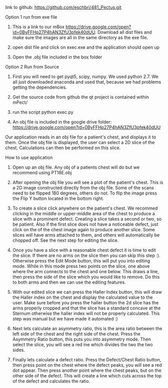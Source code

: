 link to github: https://github.com/eschbri/481_Pectus.git

Option 1 run from exe file

1. This is a link to our mBox https://drive.google.com/open?id=0ByFFHp27P4hAN3ZfU3pfek40dUU. Download all dist files and make sure the images are all in the same directory as the exe file.

2. open dist file and click on exec.exe and the application should open up

3. Open the .obj file included in the box folder

Option 2 Run from Source

1. First you will need to get pyqt5, scipy, numpy. We used python 2.7. We all just downloaded anaconda and used that, because we had problems getting the dependencies.

2. Get the source code from github the qt project is contained within mPect/

3. run the script python exec.py

4. An obj file is included in the google drive folder: https://drive.google.com/open?id=0ByFFHp27P4hAN3ZfU3pfek40dUU

Our application reads in an obj file for a patient's chest, and displays it to them. Once the obj file is displayed, the user can select a 2D slice of the chest. Calculations can then be performed on this slice.

How to use application

1. Open up an obj file. Any obj of a patients chest will do but we recommend using PT18E.obj

2. After opening the obj file you will see a plot of the patient's chest. This is a 2D image constructed directly from the obj file. Some of the scans need to be flipped 180 degrees, others do not. To flip the image press the Flip Y button located in the bottom right.

3. To create a slice click anywhere on the patient's chest. We recommed clicking in the middle or upper-middle area of the chest to produce a slice with a prominent defect. Creating a slice takes a second or two, so be patient. Also if the first slice does not have a noticeable defect, just click on the of the chest image again to produce another slice. Some slices will have arms attached to them, and others will automatically be chopped off. See the next step for editing the slice.

4. Once you have a slice with a reasonable chest defect it is time to edit the slice. If there are no arms on the slice then you can skip this step :). Otherwise press the Edit Mode button, this will put you into editing mode. While in this mode press two points on the slice, one above where the arm connects to the chest and one below. This draws a line, then press the side of the slice which you would like to remove. Do this to both arms and then we can use the editing features.

5. With our edited slice we can press the Haller Index button, this will draw the Haller index on the chest and display the calculated value to the user. Make sure before you press the haller button the 2d slice has the arms properly cropped and that the slice has a standard concave at the Sternum otherwise the haller index will not be properly calculated. This step was manual but we have made it automated :)

6. Next lets calculate an asymmetry ratio, this is the area ratio between the left side of the chest and the right side of the chest. Press the Asymmetry Ratio button, this puts you into asymmetry mode. Then select the slice, you will see a red ine which divides the two the two sides. 

7. Finally lets calculate a defect ratio. Press the Defect/Chest Ratio button, then press point on the chest where the defect peaks, you will see a red dot appear. Then press another point where the chest peaks, but on the other side of the defect. This will create a line which cuts across the top of the defect and calculates the ratio.
